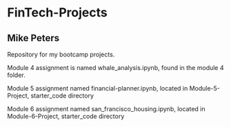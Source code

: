 # FinTech-Projects
## Mike Peters
Repository for my bootcamp projects.

Module 4 assignment is named whale_analysis.ipynb, found in the module 4 folder.

Module 5 assignment named financial-planner.ipynb, located in Module-5-Project, starter_code directory

Module 6 assignment named san_francisco_housing.ipynb, located in Module-6-Project, starter_code directory
